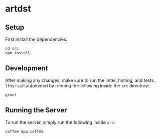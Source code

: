 artdst
======

## Setup

First install the dependencies.

    cd src
    npm install

## Development

After making any changes, make sure to run the linter, hinting, and tests.
This is all automated by running the following inside the `src` directory:

    grunt

## Running the Server

To run the server, simply run the following inside `src`:

    coffee app.coffee

